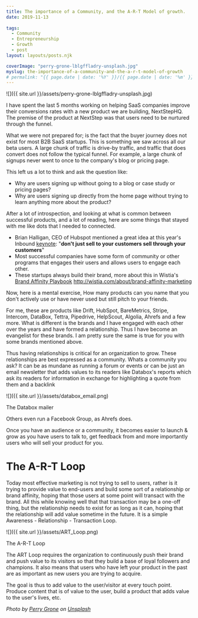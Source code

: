 ```yaml
---
title: The importance of a Community, and the A-R-T Model of growth.
date: 2019-11-13
 
tags: 
  - Community 
  - Entrepreneurship 
  - Growth 
  - post
layout: layouts/posts.njk

coverImage: "perry-grone-lblgffladry-unsplash.jpg"
myslug: the-importance-of-a-community-and-the-a-r-t-model-of-growth
# permalink: "{{ page.date | date: '%Y' }}/{{ page.date | date: '%m' }}/{{ page.date | date: '%d' }}/{{ myslug | slug }}/index.html"
---
```


![]({{ site.url }}/assets/perry-grone-lblgffladry-unsplash.jpg)

I have spent the last 5 months working on helping SaaS companies improve their conversions rates with a new product we are building, NextStepHQ. The premise of the product at NextStep was that users need to be nurtured through the funnel.

What we were not prepared for; is the fact that the buyer journey does not exist for most B2B SaaS startups. This is something we saw across all our beta users. A large chunk of traffic is drive-by traffic, and traffic that does convert does not follow the typical funnel. For example, a large chunk of signups never went to once to the company's blog or pricing page.

This left us a lot to think and ask the question like:

- Why are users signing up without going to a blog or case study or pricing pages?
- Why are users signing up directly from the home page without trying to learn anything more about the product?

After a lot of introspection, and looking at what is common between successful products, and a lot of reading, here are some things that stayed with me like dots that I needed to connected. 

- Brian Halligan, CEO of Hubspot mentioned a great idea at this year's Inbound [keynote](https://youtu.be/dqTHw3QWiU4?t=1989): "**don't just sell to your customers sell through your customers**"
- Most successful companies have some form of community or other programs that engages their users and allows users to engage each other.
- These startups always build their brand, more about this in Wistia's [Brand Affinity Playbook](http://wistia.com/about/brand-affinity-marketing) http://wistia.com/about/brand-affinity-marketing

Now, here is a mental exercise, How many products can you name that you don't actively use or have never used but still pitch to your friends. 

For me, these are products like Drift, HubSpot, BareMetrics, Stripe, Intercom, DataBox, Tettra, Pipedrive, HelpScout, Algolia, Ahrefs and a few more. What is different is the brands and I have engaged with each other over the years and have formed a relationship. Thus I have become an evangelist for these brands. I am pretty sure the same is true for you with some brands mentioned above.

Thus having relationships is critical for an organization to grow. These relationships are best expressed as a community. Whats a community you ask? It can be as mundane as running a forum or events or can be just an email newsletter that adds values to its readers like Databox's reports which ask its readers for information in exchange for highlighting a quote from them and a backlink

![]({{ site.url }}/assets/databox_email.png)

The Databox mailer

Others even run a Facebook Group, as Ahrefs does. 

Once you have an audience or a community, it becomes easier to launch & grow as you have users to talk to, get feedback from and more importantly users who will sell your product for you.

# The A-R-T Loop

Today most effective marketing is not trying to sell to users, rather is it trying to provide value to end-users and build some sort of a relationship or brand affinity, hoping that those users at some point will transact with the brand. All this while knowing well that that transaction may be a one-off thing, but the relationship needs to exist for as long as it can, hoping that the relationship will add value sometime in the future. It is a simple Awareness - Relationship - Transaction Loop.

![]({{ site.url }}/assets/ART_Loop.png)

The A-R-T Loop

The ART Loop requires the organization to continuously push their brand and push value to its visitors so that they build a base of loyal followers and champions. It also means that users who have left your product in the past are as important as new users you are trying to acquire.

The goal is thus to add value to the user/visitor at every touch point. Produce content that is of value to the user, build a product that adds value to the user's lives, etc.

_Photo by [Perry Grone](https://unsplash.com/@perrygrone?utm_source=unsplash&utm_medium=referral&utm_content=creditCopyText) on [Unsplash](https://unsplash.com/s/photos/community?utm_source=unsplash&utm_medium=referral&utm_content=creditCopyText)_
